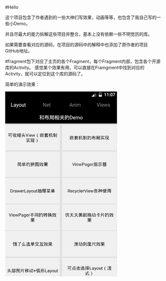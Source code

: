 #Hello

这个项目包含了作者遇到的一些大神们写效果，动画等等，也包含了我自己写的一些小Demo。

并且尽最大的能力拆解这些项目并整合，基本上没有依赖一些不明觉厉的库。

如果需要查看对应的源码，在项目的源码中的解释中也添加了原作者的项目GitHub地址。

#fragment包下对应了主页的各个Fragment，每个Fragment内部，包含各个开源库的Activity。
感觉某个效果有用，可以直接在Framgment中找到对应的Activity，就可以定位到这个库的源码了。

简单的演示效果：

![](./asd.gif)
